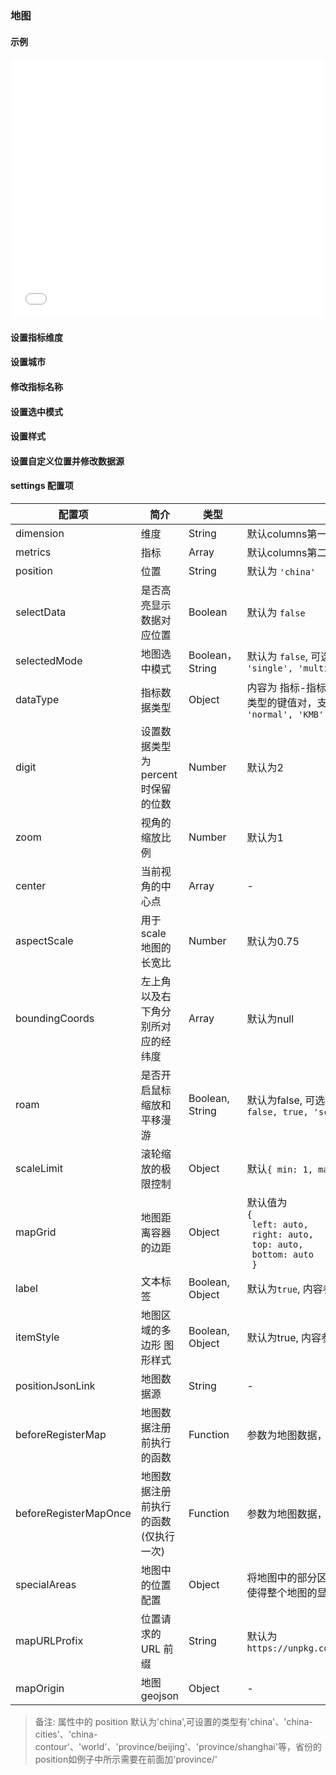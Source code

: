 ### 地图

#### 示例

<iframe width="100%" height="415" src="//jsfiddle.net/vue_echarts/1fwe4tt7/embedded/result,html,js/?bodyColor=fff" allowfullscreen="allowfullscreen" frameborder="0"></iframe>

#### 设置指标维度

<vuep template="#set-metrics-dimension"></vuep>

<script v-pre type="text/x-template" id="set-metrics-dimension">
<template>
  <ve-map :data="chartData" :settings="chartSettings"></ve-map>
</template>

<script>
  export default {
    created: function () {
      this.chartData = {
        columns: ['位置', 'GDP'],
        rows: [
          { '位置': '吉林', '税收': 123, '人口': 123, '面积': 92134 },
          { '位置': '北京', '税收': 1223, '人口': 2123, '面积': 29234 },
          { '位置': '上海', '税收': 2123, '人口': 1243, '面积': 94234 },
          { '位置': '浙江', '税收': 4123, '人口': 5123, '面积': 29234 }
        ]
      }
      this.chartSettings = {
        position: 'china',
        dimension: '位置',
        metrics: ['人口', '面积'],
        dataType: {
          '面积': 'KMB'
        }
      }
    }
  }
</script>
</script>

#### 设置城市

<vuep template="#set-city"></vuep>

<script v-pre type="text/x-template" id="set-city">
<template>
  <ve-map :data="chartData" :settings="chartSettings"></ve-map>
</template>

<script>
  export default {
    created: function () {
      this.chartData = {
        columns: ['位置', 'GDP'],
        rows: [
          { '位置': '延庆区', 'GDP': 123 },
          { '位置': '密云区', 'GDP': 1223 },
          { '位置': '平谷区', 'GDP': 2123 },
          { '位置': '海淀区', 'GDP': 4123 }
        ]
      }
      this.chartSettings = {
        position: 'province/beijing'
      }
    }
  }
</script>
</script>

#### 修改指标名称

<vuep template="#change-metrics-name"></vuep>

<script v-pre type="text/x-template" id="change-metrics-name">
<template>
  <ve-map :data="chartData" :settings="chartSettings"></ve-map>
</template>

<script>
  export default {
    created: function () {
      this.chartData = {
        columns: ['位置', 'GDP'],
        rows: [
          { '位置': '延庆区', 'GDP': 123 },
          { '位置': '密云区', 'GDP': 1223 },
          { '位置': '平谷区', 'GDP': 2123 },
          { '位置': '海淀区', 'GDP': 4123 }
        ]
      }
      this.chartSettings = {
        labelMap: {
          'GDP': '国内生产总值'
        }
      }
    }
  }
</script>
</script>

#### 设置选中模式

<vuep template="#set-selection"></vuep>

<script v-pre type="text/x-template" id="set-selection">
<template>
  <div>
    <span>当前选中了: {{ cityName || '-' }}</span>
    <ve-map :data="chartData" :settings="chartSettings" :events="chartEvents"></ve-map>
  </div>
</template>

<script>
  export default {
    data () {
      this.chartData = {
        columns: ['位置', 'GDP'],
        rows: [
          { '位置': '吉林', 'GDP': 123 },
          { '位置': '北京', 'GDP': 1223 },
          { '位置': '上海', 'GDP': 2123 },
          { '位置': '浙江', 'GDP': 4123 }
        ]
      }
      this.chartSettings = {
        position: 'china',
        // selectData: true,
        selectedMode: 'single'
      }
      this.chartEvents = {
        click: (v) => {
          this.cityName = v.name
        }
      }
      return {
        cityName: ''
      }
    }
  }
</script>
</script>

#### 设置样式

<vuep template="#set-style"></vuep>

<script v-pre type="text/x-template" id="set-style">
<template>
  <ve-map :data="chartData" :settings="chartSettings"></ve-map>
</template>

<script>
  export default {
    created: function () {
      this.chartData = {
        columns: ['位置', 'GDP'],
        rows: [
          { '位置': '吉林', 'GDP': 123 },
          { '位置': '北京', 'GDP': 1223 },
          { '位置': '上海', 'GDP': 2123 },
          { '位置': '浙江', 'GDP': 4123 }
        ]
      }
      this.chartSettings = {
        position: 'china',
        label: false,
        itemStyle: {
          normal: {
            borderColor: '#00f'
          }
        },
        zoom: 1.2
      }
    }
  }
</script>
</script>

#### 设置自定义位置并修改数据源

<vuep template="#set-position-json"></vuep>

<script v-pre type="text/x-template" id="set-position-json">
<template>
  <ve-map :data="chartData" :settings="chartSettings" :extend="chartExtend"></ve-map>
</template>

<script>
  export default {
    created: function () {
      this.chartData = {
        columns: ['位置', ' 人口'],
        rows: [
          { '位置': '北区', ' 人口': 123 }
        ]
      }
      this.chartSettings = {
        positionJsonLink: 'https://dn-quietcoder.qbox.me/HK_geo.json',
        position: 'HK',
        beforeRegisterMap (json) {
          // edit data here such as:
          // json.features[0].properties.cp = [121.509062, 26.044332]
          return json
        }
      }
      this.chartExtend = {
        series: {
          nameMap: {
            'Central and Western':'中西区',
            'Eastern':'东区',
            'Islands':'离岛',
            'Kowloon City':'九龙城',
            'Kwai Tsing':'葵青',
            'Kwun Tong':'观塘',
            'North':'北区',
            'Sai Kung':'西贡',
            'Sha Tin':'沙田',
            'Sham Shui Po':'深水埗',
            'Southern':'南区',
            'Tai Po':'大埔',
            'Tsuen Wan':'荃湾',
            'Tuen Mun':'屯门',
            'Wan Chai':'湾仔',
            'Wong Tai Sin':'黄大仙',
            'Yau Tsim Mong':'油尖旺',
            'Yuen Long':'元朗'
          }
        }
      }
    }
  }
</script>
</script>

#### settings 配置项

| 配置项 | 简介 | 类型 | 备注 |
| --- | --- | --- | --- |
| dimension | 维度 | String | 默认columns第一项为维度 |
| metrics | 指标 | Array | 默认columns第二项为指标 |
| position | 位置 | String | 默认为 `'china'` |
| selectData | 是否高亮显示数据对应位置 | Boolean | 默认为 `false` |
| selectedMode | 地图选中模式 | Boolean，String | 默认为 `false`, 可选值有<br>`'single', 'multiple'` |
| dataType | 指标数据类型 | Object | 内容为 指标-指标数据 <br>类型的键值对，支持<br>`'normal', 'KMB', 'percent'` |
| digit | 设置数据类型为percent时保留的位数 | Number | 默认为2 |
| zoom | 视角的缩放比例 | Number | 默认为1 |
| center | 当前视角的中心点 | Array | - |
| aspectScale | 用于 scale 地图的长宽比 | Number | 默认为0.75 |
| boundingCoords | 左上角以及右下角分别所对应的经纬度 | Array | 默认为null |
| roam | 是否开启鼠标缩放和平移漫游 | Boolean, String | 默认为false, 可选值有<br>`false, true, 'scale', 'move'` |
| scaleLimit | 滚轮缩放的极限控制 | Object | 默认`{ min: 1, max: 1 }` |
| mapGrid | 地图距离容器的边距 | Object | 默认值为<br>`{`<br>` left: auto,`<br>` right: auto,`<br>` top: auto,`<br>` bottom: auto`<br>` }` |
| label | 文本标签 | Boolean, Object | 默认为`true`, 内容参考[文档](http://echarts.baidu.com/option.html#series-map.label) |
| itemStyle | 地图区域的多边形 图形样式 | Boolean, Object | 默认为true, 内容参考[文档](http://echarts.baidu.com/option.html#series-map.itemStyle) |
| positionJsonLink | 地图数据源 | String | - |
| beforeRegisterMap | 地图数据注册前执行的函数 | Function | 参数为地图数据，需返回地图数据 |
| beforeRegisterMapOnce | 地图数据注册前执行的函数(仅执行一次) | Function | 参数为地图数据，需返回地图数据 |
| specialAreas | 地图中的位置配置 | Object | 将地图中的部分区域缩放到合适的位置，可以使得整个地图的显示更加好看, 用法参考[文档](http://echarts.baidu.com/api.html#echarts.registerMap) |
| mapURLProfix | 位置请求的 URL 前缀 | String | 默认为 `https://unpkg.com/echarts@3.6.2/map/json/` |
| mapOrigin | 地图 geojson | Object | - |

> 备注: 属性中的 position 默认为'china',可设置的类型有'china'、'china-cities'、'china-contour'、'world'、'province/beijing'、'province/shanghai'等，省份的position如例子中所示需要在前面加'province/'

